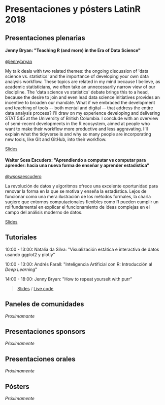 # Presentaciones y pósters LatinR 2018

## Presentaciones plenarias

#### Jenny Bryan: "Teaching R (and more) in the Era of Data Science"
[@jennybryan](https://twitter.com/jennybryan)

My talk deals with two related themes: the ongoing discussion of 'data science vs. statistics' and the importance of developing your own data analysis workflow. These topics are related in my mind because I believe, as academic statisticians, we often take an unnecessarily narrow view of our discipline. The 'data science vs statistics' debate brings this to a head, because the desire to join and even lead data science initiatives provides an incentive to broaden our mandate. What if we embraced the development and teaching of tools -- both mental and digital -- that address the entire data analysis process? I'll draw on my experience developing and delivering STAT 545 at the University of British Columbia. I conclude with an overview of semi-recent developments in the R ecosystem, aimed at people who want to make their workflow more productive and less aggravating. I'll explain what the tidyverse is and why so many people are incorporating new tools, like Git and GitHub, into their workflow. 

[Slides](https://github.com/jennybc/zen-art-workflow/blob/master/2018-09_bryan-zen-art-workflow.pdf)

#### Walter Sosa Escudero: "Aprendiendo a computar vs computar para aprender: hacia una nueva forma de enseñar y aprender estadística"
[@wsosaescudero](https://twitter.com/wsosaescudero)

La revolución de datos y algoritmos ofrece una excelente oportunidad para renovar la forma en la que se motiva y enseña la estadística. Lejos de funcionar como una mera ilustración de los métodos formales, la charla sugiere que entornos computacionales flexibles como R pueden cumplir un rol fundamental en explicar el funcionamiento de ideas complejas en el campo del análisis moderno de datos. 

[Slides](https://waltersosa.weebly.com/uploads/2/2/1/8/22189288/latinrwse2018.pdf)

## Tutoriales 

10:00 - 13:00: Natalia da Silva: "Visualización estática e interactiva de datos usando ggplot2 y plotly"


10:00 - 13:00: Andrés Farall: "Inteligencia Artificial con R: Introducción al _Deep Learning_"


14:00 - 18:00: Jenny Bryan: "How to repeat yourselt with purr" 
> [Slides](https://github.com/jennybc/2018-09_purrr-latinr/blob/master/2018-09_purrr-latinr.pdf) / [Live code](https://github.com/jennybc/2018-09_purrr-latinr/blob/master/2018-09_purrr-latinr-live-code.R)

## Paneles de comunidades

_Proximamante_

## Presentaciones sponsors

_Pŕoximamente_

## Presentaciones orales

_Próximamente_

## Pósters

_Próximamente_
